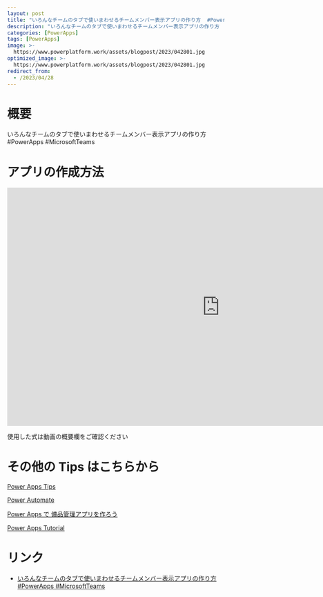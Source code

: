 ```yaml
---
layout: post
title: "いろんなチームのタブで使いまわせるチームメンバー表示アプリの作り方  #PowerApps #MicrosoftTeams"
description: "いろんなチームのタブで使いまわせるチームメンバー表示アプリの作り方  #PowerApps #MicrosoftTeamsを動画で分かりやすく解説"
categories: [PowerApps]
tags: [PowerApps]
image: >-
  https://www.powerplatform.work/assets/blogpost/2023/042801.jpg
optimized_image: >-
  https://www.powerplatform.work/assets/blogpost/2023/042801.jpg
redirect_from:
  - /2023/04/28
---
```



#  概要

いろんなチームのタブで使いまわせるチームメンバー表示アプリの作り方  #PowerApps #MicrosoftTeams


# アプリの作成方法

<iframe width="983" height="553" src="https://www.youtube.com/embed/V9aefaAl1es" title="YouTube video player" frameborder="0" allow="accelerometer; autoplay; clipboard-write; encrypted-media; gyroscope; picture-in-picture" allowfullscreen></iframe>


使用した式は動画の概要欄をご確認ください


# その他の Tips はこちらから

[Power Apps Tips](https://www.youtube.com/watch?v=VrAQf3JQ7yM&list=PLVhFi1fb3DqakSLVMn22DDcySXh9jtzi- )


[Power Automate](https://www.youtube.com/watch?v=-YnJYT0ASEM&list=PLVhFi1fb3Dqbzic6GieqnLFgD3aTj-eHA)


[Power Apps で 備品管理アプリを作ろう](https://www.youtube.com/playlist?list=PLVhFi1fb3DqZM3HKb8Hea6XEL96990Fyn)


[Power Apps Tutorial](https://www.youtube.com/playlist?list=PLVhFi1fb3DqalxpL974VvAJvV4iWoSbe_)


# リンク


- [いろんなチームのタブで使いまわせるチームメンバー表示アプリの作り方  #PowerApps #MicrosoftTeams](https://www.youtube.com/watch?v=V9aefaAl1es)


